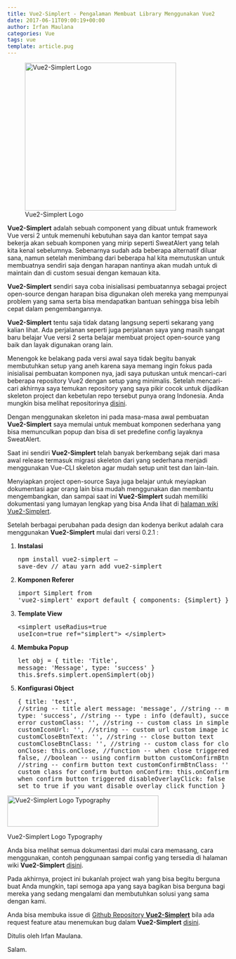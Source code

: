 ```yaml
---
title: Vue2-Simplert - Pengalaman Membuat Library Menggunakan Vue2
date: 2017-06-11T09:00:19+00:00
author: Irfan Maulana
categories: Vue
tags: vue
template: article.pug
---
```

<figure style="width: 344px" class="wp-caption aligncenter"><img title="Vue2-Simplert Logo" src="https://mazipan.github.io/vue2-simplert/images/vue2-simplert-logo+icon.png" alt="Vue2-Simplert Logo" width="344" height="337" /><figcaption class="wp-caption-text">Vue2-Simplert Logo</figcaption></figure> 

**Vue2-Simplert** adalah sebuah component yang dibuat untuk framework Vue versi 2 untuk memenuhi kebutuhan saya dan kantor tempat saya bekerja akan sebuah komponen yang mirip seperti SweatAlert yang telah kita kenal sebelumnya. Sebenarnya sudah ada beberapa alternatif diluar sana, namun setelah menimbang dari beberapa hal kita memutuskan untuk membuatnya sendiri saja dengan harapan nantinya akan mudah untuk di maintain dan di custom sesuai dengan kemauan kita.

<span class="more"></span>

**Vue2-Simplert** sendiri saya coba inisialisasi pembuatannya sebagai project open-source dengan harapan bisa digunakan oleh mereka yang mempunyai problem yang sama serta bisa mendapatkan bantuan sehingga bisa lebih cepat dalam pengembangannya.

**Vue2-Simplert** tentu saja tidak datang langsung seperti sekarang yang kalian lihat. Ada perjalanan seperti juga perjalanan saya yang masih sangat baru belajar Vue versi 2 serta belajar membuat project open-source yang baik dan layak digunakan orang lain.

Menengok ke belakang pada versi awal saya tidak begitu banyak membutuhkan setup yang aneh karena saya memang ingin fokus pada inisialisai pembuatan komponen nya, jadi saya putuskan untuk mencari-cari beberapa repository Vue2 dengan setup yang minimalis. Setelah mencari-cari akhirnya saya temukan repository yang saya pikir cocok untuk dijadikan skeleton project dan kebetulan repo tersebut punya orang Indonesia. Anda mungkin bisa melihat repositorinya [disini](https://github.com/BosNaufal/vue2-loading-bar "vue2-loading-bar").

Dengan menggunakan skeleton ini pada masa-masa awal pembuatan **Vue2-Simplert** saya memulai untuk membuat komponen sederhana yang bisa memunculkan popup dan bisa di set predefine config layaknya SweatAlert. 
   
Saat ini sendiri **Vue2-Simplert** telah banyak berkembang sejak dari masa awal release termasuk migrasi skeleton dari yang sederhana menjadi menggunakan Vue-CLI skeleton agar mudah setup unit test dan lain-lain. 
   
Menyiapkan project open-source Saya juga belajar untuk meyiapkan dokumentasi agar orang lain bisa mudah menggunakan dan membantu mengembangkan, dan sampai saat ini **Vue2-Simplert** sudah memiliki dokumentasi yang lumayan lengkap yang bisa Anda lihat di [halaman wiki Vue2-Simplert](https://github.com/mazipan/vue2-simplert/wiki "Vue2-Simplert wiki").

Setelah berbagai perubahan pada design dan kodenya berikut adalah cara menggunakan **Vue2-Simplert** mulai dari versi 0.2.1 :

  1. **Instalasi** 
    <pre>npm install vue2-simplert — save-dev
				// atau
				yarn add vue2-simplert
			</pre>

  2. **Komponen Referer** 
    <pre>import Simplert from 'vue2-simplert'
				export default {
				   components: {Simplert}
				};
			</pre>

  3. **Template View** 
    <pre>&lt;simplert useRadius=true useIcon=true ref="simplert"&gt;
			&lt;/simplert&gt;
			</pre>

  4. **Membuka Popup** 
    <pre>let obj = {
			   title: 'Title',
			   message: 'Message',
			   type: 'success'
			}
			this.$refs.simplert.openSimplert(obj)
			</pre>

  5. **Konfigurasi Object** 
    <pre>{
			  title: 'test', //string -- title alert
			  message: 'message', //string -- message alert
			  type: 'success', //string -- type : info (default), success, warning, error
			  customClass: '', //string -- custom class in simplert div
			  customIconUrl: '', //string -- custom url custom image icon
			  customCloseBtnText: '', //string -- close button text
			  customCloseBtnClass: '', //string -- custom class for close button
			  onClose: this.onClose, //function -- when close triggered
			  useConfirmBtn: false, //boolean -- using confirm button
			  customConfirmBtnText: '', //string -- confirm button text
			  customConfirmBtnClass: '', //string -- custom class for confirm button
			  onConfirm: this.onConfirm, //function -- when confirm button triggered
			  disableOverlayClick: false //boolean -- set to true if you want disable overlay click function
			}
			</pre><figure style="width: 344px" class="wp-caption aligncenter">

<img title="Vue2-Simplert Logo Typography" src="https://mazipan.github.io/vue2-simplert/images/vue2-simplert-logo.png" alt="Vue2-Simplert Logo Typography" width="344" height="71" /><figcaption class="wp-caption-text">Vue2-Simplert Logo Typography</figcaption></figure> 

Anda bisa melihat semua dokumentasi dari mulai cara memasang, cara menggunakan, contoh penggunaan sampai config yang tersedia di halaman wiki **Vue2-Simplert** [disini](https://github.com/mazipan/vue2-simplert/wiki "Vue2-Simplert wiki").

Pada akhirnya, project ini bukanlah project wah yang bisa begitu berguna buat Anda mungkin, tapi semoga apa yang saya bagikan bisa berguna bagi mereka yang sedang mengalami dan membutuhkan solusi yang sama dengan kami. 
   
Anda bisa membuka issue di [Github Repository **Vue2-Simplert**](https://github.com/mazipan/vue2-simplert "Vue2-Simplert Github") bila ada request feature atau menemukan bug dalam **Vue2-Simplert** [disini](https://github.com/mazipan/vue2-simplert/issues "Vue2-Simplert issues").

Ditulis oleh Irfan Maulana. 
   
Salam.